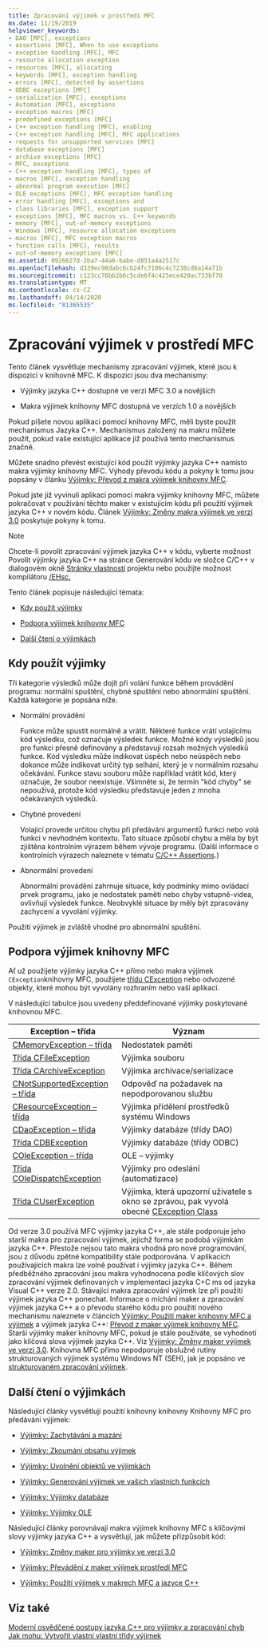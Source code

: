 ```yaml
---
title: Zpracování výjimek v prostředí MFC
ms.date: 11/19/2019
helpviewer_keywords:
- DAO [MFC], exceptions
- assertions [MFC], When to use exceptions
- exception handling [MFC], MFC
- resource allocation exception
- resources [MFC], allocating
- keywords [MFC], exception handling
- errors [MFC], detected by assertions
- ODBC exceptions [MFC]
- serialization [MFC], exceptions
- Automation [MFC], exceptions
- exception macros [MFC]
- predefined exceptions [MFC]
- C++ exception handling [MFC], enabling
- C++ exception handling [MFC], MFC applications
- requests for unsupported services [MFC]
- database exceptions [MFC]
- archive exceptions [MFC]
- MFC, exceptions
- C++ exception handling [MFC], types of
- macros [MFC], exception handling
- abnormal program execution [MFC]
- OLE exceptions [MFC], MFC exception handling
- error handling [MFC], exceptions and
- class libraries [MFC], exception support
- exceptions [MFC], MFC macros vs. C++ keywords
- memory [MFC], out-of-memory exceptions
- Windows [MFC], resource allocation exceptions
- macros [MFC], MFC exception macros
- function calls [MFC], results
- out-of-memory exceptions [MFC]
ms.assetid: 0926627d-2ba7-44a6-babe-d851a4a2517c
ms.openlocfilehash: d339ec98dabc6cb24fc7106c4c7238cd6a14a71b
ms.sourcegitcommit: c123cc76bb2b6c5cde6f4c425ece420ac733bf70
ms.translationtype: MT
ms.contentlocale: cs-CZ
ms.lasthandoff: 04/14/2020
ms.locfileid: "81365535"
---
```

# <a name="exception-handling-in-mfc"></a>Zpracování výjimek v prostředí MFC

Tento článek vysvětluje mechanismy zpracování výjimek, které jsou k dispozici v knihovně MFC. K dispozici jsou dva mechanismy:

- Výjimky jazyka C++ dostupné ve verzi MFC 3.0 a novějších

- Makra výjimek knihovny MFC dostupná ve verzích 1.0 a novějších

Pokud píšete novou aplikaci pomocí knihovny MFC, měli byste použít mechanismus Jazyka C++. Mechanismus založený na makru můžete použít, pokud vaše existující aplikace již používá tento mechanismus značně.

Můžete snadno převést existující kód použít výjimky jazyka C++ namísto makra výjimky knihovny MFC. Výhody převodu kódu a pokyny k tomu jsou popsány v článku [Výjimky: Převod z makra výjimek knihovny MFC](../mfc/exceptions-converting-from-mfc-exception-macros.md).

Pokud jste již vyvinuli aplikaci pomocí makra výjimky knihovny MFC, můžete pokračovat v používání těchto maker v existujícím kódu při použití výjimek jazyka C++ v novém kódu. Článek [Výjimky: Změny makra výjimek ve verzi 3.0](../mfc/exceptions-changes-to-exception-macros-in-version-3-0.md) poskytuje pokyny k tomu.

> [!NOTE]
> Chcete-li povolit zpracování výjimek jazyka C++ v kódu, vyberte možnost Povolit výjimky jazyka C++ na stránce Generování kódu ve složce C/C++ v dialogovém okně [Stránky vlastností](../build/reference/property-pages-visual-cpp.md) projektu nebo použijte možnost kompilátoru [/EHsc.](../build/reference/eh-exception-handling-model.md)

Tento článek popisuje následující témata:

- [Kdy použít výjimky](#_core_when_to_use_exceptions)

- [Podpora výjimek knihovny MFC](#_core_mfc_exception_support)

- [Další čtení o výjimkách](#_core_further_reading_about_exceptions)

## <a name="when-to-use-exceptions"></a><a name="_core_when_to_use_exceptions"></a>Kdy použít výjimky

Tři kategorie výsledků může dojít při volání funkce během provádění programu: normální spuštění, chybné spuštění nebo abnormální spuštění. Každá kategorie je popsána níže.

- Normální provádění

   Funkce může spustit normálně a vrátit. Některé funkce vrátí volajícímu kód výsledku, což označuje výsledek funkce. Možné kódy výsledků jsou pro funkci přesně definovány a představují rozsah možných výsledků funkce. Kód výsledku může indikovat úspěch nebo neúspěch nebo dokonce může indikovat určitý typ selhání, který je v normálním rozsahu očekávání. Funkce stavu souboru může například vrátit kód, který označuje, že soubor neexistuje. Všimněte si, že termín "kód chyby" se nepoužívá, protože kód výsledku představuje jeden z mnoha očekávaných výsledků.

- Chybné provedení

   Volající provede určitou chybu při předávání argumentů funkci nebo volá funkci v nevhodném kontextu. Tato situace způsobí chybu a měla by být zjištěna kontrolním výrazem během vývoje programu. (Další informace o kontrolních výrazech naleznete v tématu [C/C++ Assertions](/visualstudio/debugger/c-cpp-assertions).)

- Abnormální provedení

   Abnormální provádění zahrnuje situace, kdy podmínky mimo ovládací prvek programu, jako je nedostatek paměti nebo chyby vstupně-videa, ovlivňují výsledek funkce. Neobvyklé situace by měly být zpracovány zachycení a vyvolání výjimky.

Použití výjimek je zvláště vhodné pro abnormální spuštění.

## <a name="mfc-exception-support"></a><a name="_core_mfc_exception_support"></a>Podpora výjimek knihovny MFC

Ať už použijete výjimky jazyka C++ přímo nebo makra výjimek `CException`knihovny MFC, použijete [třídu CException](../mfc/reference/cexception-class.md) nebo odvozené objekty, které mohou být vyvolány rozhraním nebo vaší aplikací.

V následující tabulce jsou uvedeny předdefinované výjimky poskytované knihovnou MFC.

|Exception – třída|Význam|
|---------------------|-------------|
|[CMemoryException – třída](../mfc/reference/cmemoryexception-class.md)|Nedostatek paměti|
|[Třída CFileException](../mfc/reference/cfileexception-class.md)|Výjimka souboru|
|[Třída CArchiveException](../mfc/reference/carchiveexception-class.md)|Výjimka archivace/serializace|
|[CNotSupportedException – třída](../mfc/reference/cnotsupportedexception-class.md)|Odpověď na požadavek na nepodporovanou službu|
|[CResourceException – třída](../mfc/reference/cresourceexception-class.md)|Výjimka přidělení prostředků systému Windows|
|[CDaoException – třída](../mfc/reference/cdaoexception-class.md)|Výjimky databáze (třídy DAO)|
|[Třída CDBException](../mfc/reference/cdbexception-class.md)|Výjimky databáze (třídy ODBC)|
|[COleException – třída](../mfc/reference/coleexception-class.md)|OLE – výjimky|
|[Třída COleDispatchException](../mfc/reference/coledispatchexception-class.md)|Výjimky pro odeslání (automatizace)|
|[Třída CUserException](../mfc/reference/cuserexception-class.md)|Výjimka, která upozorní uživatele s okno se zprávou, pak vyvolá obecné [CException Class](../mfc/reference/cexception-class.md)|

Od verze 3.0 používá MFC výjimky jazyka C++, ale stále podporuje jeho starší makra pro zpracování výjimek, jejichž forma se podobá výjimkám jazyka C++. Přestože nejsou tato makra vhodná pro nové programování, jsou z důvodu zpětné kompatibility stále podporována. V aplikacích používajících makra lze volně používat i výjimky jazyka C++. Během předběžného zpracování jsou makra vyhodnocena podle klíčových slov zpracování výjimek definovaných v implementaci jazyka C+C ms od jazyka Visual C++ verze 2.0. Stávající makra zpracování výjimek lze při použití výjimek jazyka C++ ponechat. Informace o míchání maker a zpracování výjimek jazyka C++ a o převodu starého kódu pro použití nového mechanismu naleznete v článcích [Výjimky: Použití maker knihovny MFC a výjimek](../mfc/exceptions-using-mfc-macros-and-cpp-exceptions.md) a výjimek jazyka C++: [Převod z maker výjimek knihovny MFC](../mfc/exceptions-converting-from-mfc-exception-macros.md). Starší výjimky maker knihovny MFC, pokud je stále používáte, se vyhodnotí jako klíčová slova výjimek jazyka C++. Viz [Výjimky: Změny maker výjimek ve verzi 3.0](../mfc/exceptions-changes-to-exception-macros-in-version-3-0.md). Knihovna MFC přímo nepodporuje obslužné rutiny strukturovaných výjimek systému Windows NT (SEH), jak je popsáno ve [strukturovaném zpracování výjimek](/windows/win32/debug/structured-exception-handling).

## <a name="further-reading-about-exceptions"></a><a name="_core_further_reading_about_exceptions"></a>Další čtení o výjimkách

Následující články vysvětlují použití knihovny knihovny Knihovny MFC pro předávání výjimek:

- [Výjimky: Zachytávání a mazání](../mfc/exceptions-catching-and-deleting-exceptions.md)

- [Výjimky: Zkoumání obsahu výjimek](../mfc/exceptions-examining-exception-contents.md)

- [Výjimky: Uvolnění objektů ve výjimkách](../mfc/exceptions-freeing-objects-in-exceptions.md)

- [Výjimky: Generování výjimek ve vašich vlastních funkcích](../mfc/exceptions-throwing-exceptions-from-your-own-functions.md)

- [Výjimky: Výjimky databáze](../mfc/exceptions-database-exceptions.md)

- [Výjimky: Výjimky OLE](../mfc/exceptions-ole-exceptions.md)

Následující články porovnávají makra výjimek knihovny MFC s klíčovými slovy výjimky jazyka C++ a vysvětlují, jak můžete přizpůsobit kód:

- [Výjimky: Změny maker pro výjimky ve verzi 3.0](../mfc/exceptions-changes-to-exception-macros-in-version-3-0.md)

- [Výjimky: Převádění z maker výjimek prostředí MFC](../mfc/exceptions-converting-from-mfc-exception-macros.md)

- [Výjimky: Použití výjimek v makrech MFC a jazyce C++](../mfc/exceptions-using-mfc-macros-and-cpp-exceptions.md)

## <a name="see-also"></a>Viz také

[Moderní osvědčené postupy jazyka C++ pro výjimky a zpracování chyb](../cpp/errors-and-exception-handling-modern-cpp.md)<br/>
[Jak mohu: Vytvořit vlastní vlastní třídy výjimek](https://go.microsoft.com/fwlink/p/?linkid=128045)
